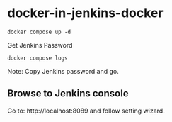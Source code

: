 # docker-in-jenkins-docker
```
docker compose up -d
```
Get Jenkins Password
```
docker compose logs
```

Note: Copy Jenkins password and go.

## Browse to Jenkins console
Go to: http://localhost:8089 and follow setting wizard.
